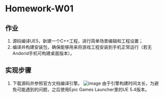 # Homework-W01
## 作业
1. 源码编译UE5，新建一个C++工程，进行简单场景编辑和工程设置；
2. 编译并构建安装包，确保能够用来将游戏工程安装到手机正常运行（若无Andorid手机可构建桌面版本）。
## 实现步骤
1. 下载源码并参照官方文档编译引擎。
![image](files://building.png)
由于引擎构建时间太长，为避免可能遇到的问题，之后使用Epic Games Launcher里的UE 5.4版本。
